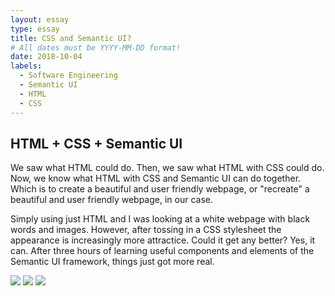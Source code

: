 ```yaml
---
layout: essay
type: essay
title: CSS and Semantic UI?
# All dates must be YYYY-MM-DD format!
date: 2018-10-04
labels:
  - Software Engineering
  - Semantic UI
  - HTML
  - CSS
---
```


## HTML + CSS + Semantic UI

We saw what HTML could do. Then, we saw what HTML with CSS could do. Now, we know what HTML with CSS and Semantic UI can do together. Which is to create a beautiful and user friendly webpage, or "recreate" a beautiful and user friendly webpage, in our case.

Simply using just HTML and I was looking at a white webpage with black words and images. However, after tossing in a CSS stylesheet the appearance is increasingly more attractice. Could it get any better? Yes, it can. After three hours of learning useful components and elements of the Semantic UI framework, things just got more real.

<img class="ui tiny image" src="../images/browserhistory1">
<img class="ui tiny image" src="../images/browserhistory2">
<img class="ui tiny image" src="../images/browserhistorysemantic">

